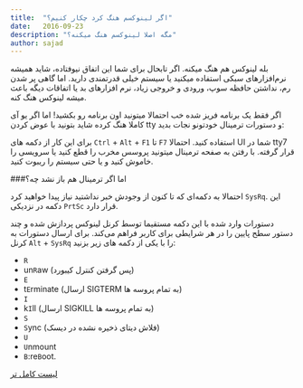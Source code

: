 ```yaml
---
title:  "اگر لینوکسم هنگ کرد چکار کنیم؟"
date:   2016-09-23
description: "مگه اصلا لینوکسم هنگ میکنه؟"
author: sajad
---
```


بله لینوکس هم هنگ میکنه. اگر تابحال برای شما این اتفاق نیوفتاده، شاید همیشه نرم‌افزارهای سبکی استفاده میکنید یا سیستم خیلی قدرتمندی دارید. اما گاهی پر شدن رم، نداشتن حافظه سوپ، ورودی و خروجی زیاد، نرم افزارهای بد یا اتفاقات دیگه باعث میشه لینوکس هنگ کنه.

اگر فقط یک برنامه فریز شده خب احتمالا میتونید اون برنامه رو بکشید! اما اگر یو آی کاملا هنگ کرده شاید بتونید با عوض کردن tty و دستورات ترمینال خودتونو نجات بدید:

برای این کار از دکمه های `Ctrl` + `Alt` + `F1` تا `F7` استفاده کنید. احتمالا UI شما در tty7 قرار گرفته. با رفتن به صفحه ترمینال میتونید پروسس مخرب را قطع کنید یا سرویسی را خاموش کنید و یا حتی سیستم را ریبوت کنید.

###اما اگر ترمینال هم باز نشد چه؟

احتمالا به دکمه‌ای که تا کنون از وجودش خبر نداشتید نیاز پیدا خواهید کرد `SysRq`. این دکمه در نزدیکی `PrtSc` قرار دارد.

دستورات وارد شده با این دکمه مستقیما توسط کرنل لینوکس پردازش شده و چند دستور سطح پایین را در هر شرایطی برای کاربر فراهم می‌کند. برای ارسال دستورات به کرنل `Alt` + `SysRq` را با یکی از دکمه های زیر بزنید:

* `R`
 * un`R`aw      (پس گرفتن کنترل کیبورد)
* `E`
 * t`E`rminate (ارسال SIGTERM به تمام پروسه ها)
* `I`
 * k`I`ll      (ارسال SIGKILL به تمام پروسه ها)
* `S`
 *  `S`ync     (فلاش دیتای ذخیره نشده در دیسک)
* `U`
 *  `U`nmount
* `B`:re`B`oot.


[لیست کامل تر](https://en.wikipedia.org/wiki/Magic_SysRq_key)
